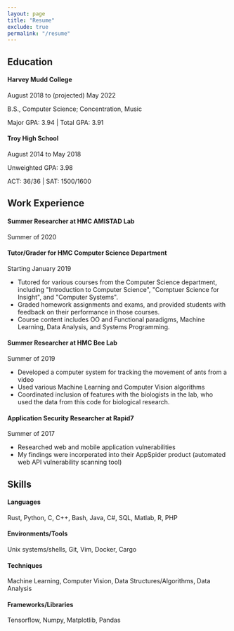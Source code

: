 ```yaml
---
layout: page
title: "Resume"
exclude: true
permalink: "/resume"
---
```


## Education

#### Harvey Mudd College
August 2018 to (projected) May 2022

B.S., Computer Science; Concentration, Music

Major GPA: 3.94 \| Total GPA: 3.91

#### Troy High School
August 2014 to May 2018

Unweighted GPA: 3.98

ACT: 36/36 \| SAT: 1500/1600

## Work Experience

#### Summer Researcher at HMC AMISTAD Lab
Summer of 2020

#### Tutor/Grader for HMC Computer Science Department
Starting January 2019
 * Tutored for various courses from the Computer Science department, including
   "Introduction to Computer Science", "Comptuer Science for Insight", and
   "Computer Systems".
 * Graded homework assignments and exams, and provided students with feedback on
   their performance in those courses.
 * Course content includes OO and Functional paradigms, Machine Learning, Data
   Analysis, and Systems Programming.

#### Summer Researcher at HMC Bee Lab
Summer of 2019
 * Developed a computer system for tracking the movement of ants from a video
 * Used various Machine Learning and Computer Vision algorithms
 * Coordinated inclusion of features with the biologists in the lab, who used
   the data from this code for biological research.

#### Application Security Researcher at Rapid7
Summer of 2017
 * Researched web and mobile application vulnerabilities
 * My findings were incorperated into their AppSpider product (automated
   web API vulnerability scanning tool)

## Skills

#### Languages

Rust, Python, C, C++, Bash, Java, C#, SQL, Matlab, R, PHP

#### Environments/Tools

Unix systems/shells, Git, Vim, Docker, Cargo

#### Techniques

Machine Learning, Computer Vision, Data Structures/Algorithms, Data Analysis

#### Frameworks/Libraries

Tensorflow, Numpy, Matplotlib, Pandas
